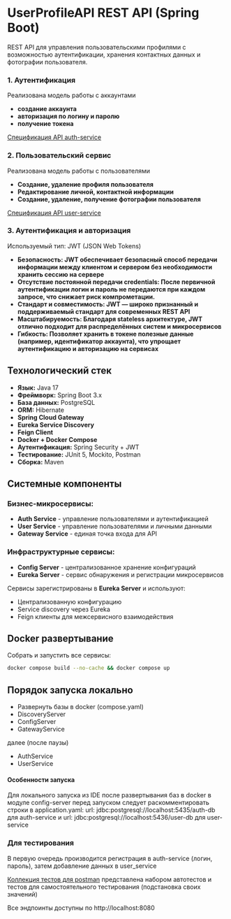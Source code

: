 # UserProfileAPI REST API (Spring Boot)

REST API для управления пользовательскими профилями с возможностью аутентификации, хранения контактных данных 
и фотографии пользователя.


### 1. Аутентификация 
Реализована модель работы с аккаунтами 
- **создание аккаунта**
- **авторизация по логину и паролю**
- **получение токена**



[Спецификация API auth-service](./swagger/auth_service_api.json)

### 2. Пользовательский сервис

Реализована модель работы с пользователями
- **Создание, удаление профиля пользователя**
- **Редактирование личной, контактной информации**
- **Создание, удаление, получение фотографии пользователя**

[Спецификация API user-service](./swagger/user_service_api.json)

### 3. Аутентификация и авторизация

Используемый тип: JWT (JSON Web Tokens)

- **Безопасность: JWT обеспечивает безопасный способ передачи информации между клиентом и сервером без необходимости хранить сессию на сервере**
- **Отсутствие постоянной передачи credentials: После первичной аутентификации логин и пароль не передаются при каждом запросе, что снижает риск компрометации.**
- **Стандарт и совместимость: JWT — широко признанный и поддерживаемый стандарт для современных REST API**
- **Масштабируемость: Благодаря stateless архитектуре, JWT отлично подходит для распределённых систем и микросервисов**
- **Гибкость: Позволяет хранить в токене полезные данные (например, идентификатор аккаунта), что упрощает аутентификацию и авторизацию на сервисах**

## Технологический стек

- **Язык:** Java 17
- **Фреймворк:** Spring Boot 3.x
- **База данных:** PostgreSQL
- **ORM:** Hibernate
- **Spring Cloud Gateway**
- **Eureka Service Discovery**
- **Feign Client**
- **Docker + Docker Compose**
- **Аутентификация:** Spring Security + JWT
- **Тестирование:** JUnit 5, Mockito, Postman
- **Сборка:** Maven

## Системные компоненты

### Бизнес-микросервисы:
- **Auth Service** - управление пользователями и аутентификацией
- **User Service** - управление пользователями и личными данными
- **Gateway Service** - единая точка входа для API

### Инфраструктурные сервисы:
- **Config Server** - централизованное хранение конфигураций
- **Eureka Server** - сервис обнаружения и регистрации микросервисов


Сервисы зарегистрированы в **Eureka Server** и используют:
- Централизованную конфигурацию
- Service discovery через Eureka
- Feign клиенты для межсервисного взаимодействия


   
## Docker развертывание

Собрать и запустить все сервисы:
```bash
docker compose build --no-cache && docker compose up
```

## Порядок запуска локально
  - Развернуть базы в docker (compose.yaml)
  - DiscoveryServer
  - ConfigServer
  - GatewayService

далее (после паузы)
   - AuthService
   - UserService

#### Особенности запуска

Для локального запуска из IDE после развертывания баз в docker в модуле config-server перед запуском следует 
раскомментировать строки в application.yaml: url: jdbc:postgresql://localhost:5435/auth-db для auth-service и
url: jdbc:postgresql://localhost:5436/user-db для user-service

### Для тестирования

В первую очередь производится регистрация в auth-service (логин, пароль), затем добавление данных в user_service

[Коллекция тестов для postman](./postman/UserProfilApi.postman_collection.json) представлена набором автотестов и 
тестов для самостоятельного тестирования (подстановка своих значений)

Все эндпоинты доступны по http://localhost:8080
